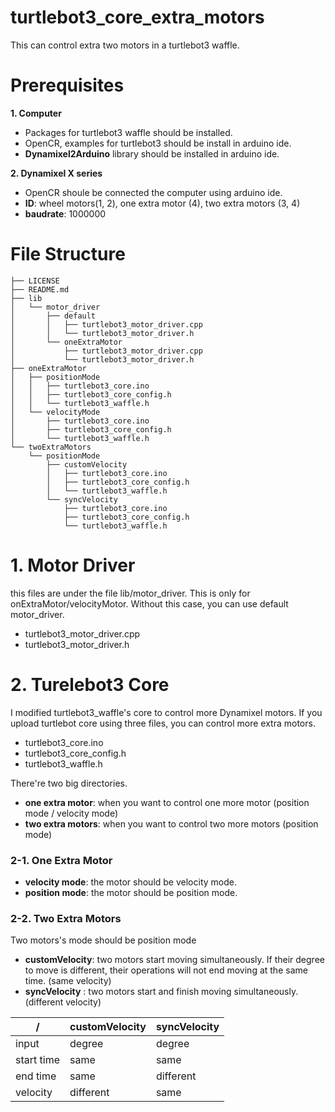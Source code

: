 # turtlebot3_core_extra_motors
This can control extra two motors in a turtlebot3 waffle.

# Prerequisites
**1. Computer**
- Packages for turtlebot3 waffle should be installed.
- OpenCR, examples for turtlebot3 should be install in arduino ide.
- **Dynamixel2Arduino** library should be installed in arduino ide.

**2. Dynamixel X series**
- OpenCR shoule be connected the computer using arduino ide.
- **ID**: wheel motors(1, 2), one extra motor (4), two extra motors (3, 4)
- **baudrate**: 1000000

# File Structure
```
├── LICENSE
├── README.md
├── lib
│   └── motor_driver
│       ├── default
│       │   ├── turtlebot3_motor_driver.cpp
│       │   └── turtlebot3_motor_driver.h
│       └── oneExtraMotor
│           ├── turtlebot3_motor_driver.cpp
│           └── turtlebot3_motor_driver.h
├── oneExtraMotor
│   ├── positionMode
│   │   ├── turtlebot3_core.ino
│   │   ├── turtlebot3_core_config.h
│   │   └── turtlebot3_waffle.h
│   └── velocityMode
│       ├── turtlebot3_core.ino
│       ├── turtlebot3_core_config.h
│       └── turtlebot3_waffle.h
└── twoExtraMotors
    └── positionMode
        ├── customVelocity
        │   ├── turtlebot3_core.ino
        │   ├── turtlebot3_core_config.h
        │   └── turtlebot3_waffle.h
        └── syncVelocity
            ├── turtlebot3_core.ino
            ├── turtlebot3_core_config.h
            └── turtlebot3_waffle.h
```

# 1. Motor Driver
this files are under the file lib/motor_driver. This is only for onExtraMotor/velocityMotor. Without this case, you can use default motor_driver.
* turtlebot3_motor_driver.cpp
* turtlebot3_motor_driver.h

# 2. Turelebot3 Core
I modified turtlebot3_waffle's core to control more Dynamixel motors.
If you upload turtlebot core using three files, you can control more extra motors. 
* turtlebot3_core.ino
* turtlebot3_core_config.h
* turtlebot3_waffle.h

There're two big directories.
* **one extra motor**: when you want to control one more motor (position mode / velocity mode)
* **two extra motors**: when you want to control two more motors (position mode)

### 2-1. One Extra Motor

* **velocity mode**: the motor should be velocity mode.
* **position mode**: the motor should be position mode.

### 2-2. Two Extra Motors

Two motors's mode should be position mode

* **customVelocity**: two motors start moving simultaneously. If their degree to move is different, their operations will not end moving at the same time. (same velocity)
* **syncVelocity** : two motors start and finish moving simultaneously. (different velocity)

|/|customVelocity|syncVelocity|
|--|--|--|
|input | degree | degree |
| start time | same | same |
| end time | same | different| 
| velocity | different | same |